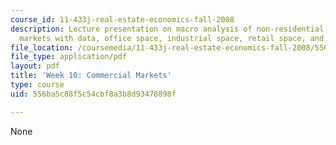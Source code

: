 ```yaml
---
course_id: 11-433j-real-estate-economics-fall-2008
description: Lecture presentation on macro analysis of non-residential property, tracking
  markets with data, office space, industrial space, retail space, and hotels.
file_location: /coursemedia/11-433j-real-estate-economics-fall-2008/556ba5c88f5c54cbf8a3b8d93478898f_wk10.pdf
file_type: application/pdf
layout: pdf
title: 'Week 10: Commercial Markets'
type: course
uid: 556ba5c88f5c54cbf8a3b8d93478898f

---
```

None